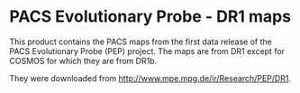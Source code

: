 PACS Evolutionary Probe - DR1 maps
==================================

This product contains the PACS maps from the first data release of the PACS
Evolutionary Probe (PEP) project.  The maps are from DR1 except for COSMOS for
which they are from DR1b.

They were downloaded from http://www.mpe.mpg.de/ir/Research/PEP/DR1.

